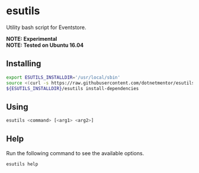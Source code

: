 # esutils

Utility bash script for Eventstore.

**NOTE: Experimental**  
**NOTE: Tested on Ubuntu 16.04**  

## Installing

```bash
export ESUTILS_INSTALLDIR='/usr/local/sbin'
source <(curl -s https://raw.githubusercontent.com/dotnetmentor/esutils/master/install)
${ESUTILS_INSTALLDIR}/esutils install-dependencies
```

## Using

```bash
esutils <command> [<arg1> <arg2>]
```

## Help

Run the following command to see the available options.

```bash
esutils help
```
